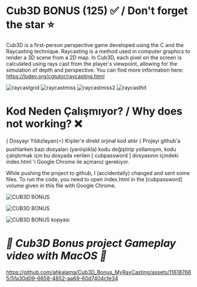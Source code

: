 # Cub3D BONUS (125) ✅ / Don't forget the star ⭐
 Cub3D is a first-person perspective game developed using the C and the Raycasting technique. Raycasting is a method used in computer graphics to render a 3D scene from a 2D map. In Cub3D, each pixel on the screen is calculated using rays cast from the player's viewpoint, allowing for the simulation of depth and perspective. You can find more information here: https://lodev.org/cgtutor/raycasting.html

![raycastgrid](https://github.com/ahkalama/Cub3D_Bonus_MyRayCasting/assets/116187665/5c329628-b1ab-4b71-98b3-cf2930374188)
![raycastmiss](https://github.com/ahkalama/Cub3D_Bonus_MyRayCasting/assets/116187665/ab5efa17-49b3-4e1b-ace9-fbc2af959c22)
![raycastmiss2](https://github.com/ahkalama/Cub3D_Bonus_MyRayCasting/assets/116187665/8ac99c11-25af-45e8-92eb-be71bb92757e)
![raycasthit](https://github.com/ahkalama/Cub3D_Bonus_MyRayCasting/assets/116187665/563e11e1-ea42-415c-9f0f-338c0d1d2120)

# Kod Neden Çalışmıyor? / Why does not working? ❌
( Dosyayı Yıldızlayan(⭐) Kişiler'e direkt orjinal kod atılır )
Projeyi github'a pushlarken bazı dosyaları (yanlışlıkla) kodu değiştirip yollamışım, kodu çalıştırmak için bu dosyada verilen [ cubpassword ] dosyasının içindeki index.html 'i Google Chrome ile açmanız gerekiyor.

While pushing the project to github, I (accidentally) changed and sent some files. To run the code, you need to open index.html in the [cubpassword] volume given in this file with Google Chrome.

![CUB3D BONUS](https://github.com/ahkalama/Cub3D_Bonus_MyRayCasting/assets/116187665/832dd09f-d142-442e-87e7-4534b3466aba)

![CUB3D BONUS](https://github.com/ahkalama/Cub3D_Bonus_MyRayCasting/assets/116187665/94aa0fb3-1fee-4a36-ba40-d2ebe8951238)

![CUB3D BONUS kopyası](https://github.com/ahkalama/Cub3D_Bonus_MyRayCasting/assets/116187665/41974aee-ae11-4908-b3a2-9a7070afcb98)

# _🎃 Cub3D Bonus project Gameplay video with MacOS 🎃_
https://github.com/ahkalama/Cub3D_Bonus_MyRayCasting/assets/116187665/5fa30d09-6658-4852-aa69-60d7404cfe34
